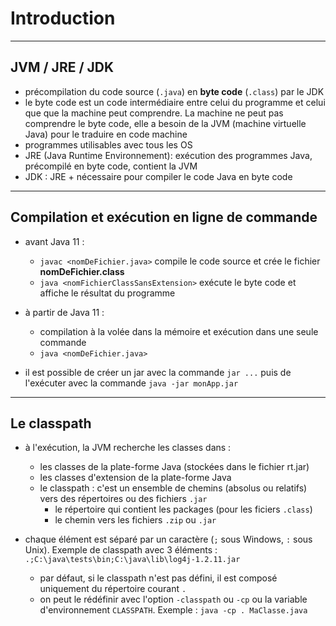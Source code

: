 # Introduction

----

## JVM / JRE / JDK

- précompilation du code source (`.java`) en **byte code** (`.class`) par le JDK
- le byte code est un code intermédiaire entre celui du programme et celui que que la machine peut comprendre. La machine ne peut pas comprendre le byte code, elle a besoin de la JVM (machine virtuelle Java) pour le traduire en code machine
- programmes utilisables avec tous les OS
- JRE (Java Runtime Environnement): exécution des programmes Java, précompilé en byte code, contient la JVM
- JDK : JRE + nécessaire pour compiler le code Java en byte code

----

## Compilation et exécution en ligne de commande

- avant Java 11 :

    - `javac <nomDeFichier.java>` compile le code source et crée le fichier **nomDeFichier.class**
    - `java <nomFichierClassSansExtension>` exécute le byte code et affiche le résultat du programme

- à partir de Java 11 :

    - compilation à la volée dans la mémoire et exécution dans une seule commande
    - `java <nomDeFichier.java>`

- il est possible de créer un jar avec la commande `jar ...` puis de l'exécuter avec la commande `java -jar monApp.jar`

----

## Le classpath

- à l'exécution, la JVM recherche les classes dans :

    - les classes de la plate-forme Java (stockées dans le fichier rt.jar)
    - les classes d'extension de la plate-forme Java
    - le classpath : c'est un ensemble de chemins (absolus ou relatifs) vers des répertoires ou des fichiers `.jar`
        - le répertoire qui contient les packages (pour les ficiers `.class`)
        - le chemin vers les fichiers `.zip` ou `.jar`

- chaque élément est séparé par un caractère (`;` sous Windows, `:` sous Unix). Exemple de classpath avec 3 éléments : `.;C:\java\tests\bin;C:\java\lib\log4j-1.2.11.jar`

    - par défaut, si le classpath n'est pas défini, il est composé uniquement du répertoire courant `.`
    - on peut le rédéfinir avec l'option `-classpath` ou `-cp` ou la variable d'environnement `CLASSPATH`. Exemple : `java -cp . MaClasse.java`